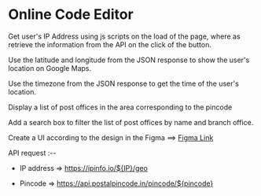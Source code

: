 # **Online Code Editor**


Get user's IP Address using js scripts on the load of the page, where as retrieve the information from the API on the click of the button.

Use the latitude and longitude from the JSON response to show the user's location on Google Maps.

Use the timezone from the JSON response to get the time of the user's location.

Display a list of post offices in the area corresponding to the pincode

Add a search box to filter the list of post offices by name and branch office. 

Create a UI according to the design in the Figma ==> [Figma Link](https://www.figma.com/file/PwKrL5twQM6cDwWmL2HoYK/Untitled?node-id=0-1&t=Lo4Jnf4QGzxO0aCH-0)

API request :--  
- IP address => https://ipinfo.io/${IP}/geo
* Pincode    => https://api.postalpincode.in/pincode/${pincode}

                 
